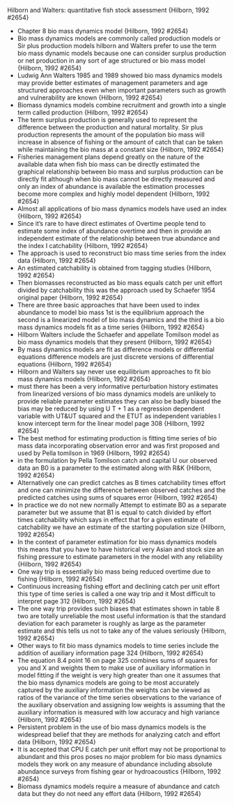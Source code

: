 Hilborn and Walters: quantitative fish stock assessment {Hilborn, 1992 #2654}
* Chapter 8 bio mass dynamics model {Hilborn, 1992 #2654}
* Bio mass dynamics models are commonly called production models or Sir plus production models hilborn and Walters prefer to use the term bio mass dynamic models because one can consider surplus production or net production in any sort of age structured or bio mass model {Hilborn, 1992 #2654}
* Ludwig Ann Walters 1985 and 1989 showed bio mass dynamics models may provide better estimates of management parameters and age structured approaches even when important parameters such as growth and vulnerability are known {Hilborn, 1992 #2654}
* Biomass dynamics models combine recruitment and growth into a single term called production {Hilborn, 1992 #2654}
* The term surplus production is generally used to represent the difference between the production and natural mortality. Sir plus production represents the amount of the population bio mass will increase in absence of fishing or the amount of catch that can be taken while maintaining the bio mass at a constant size {Hilborn, 1992 #2654}
* Fisheries management plans depend greatly on the nature of the available data when fish bio mass can be directly estimated the graphical relationship between bio mass and surplus production can be directly fit although when bio mass cannot be directly measured and only an index of abundance is available the estimation processes become more complex and highly model dependent {Hilborn, 1992 #2654}
* Almost all applications of bio mass dynamics models have used an index {Hilborn, 1992 #2654}
* Since it’s rare to have direct estimates of Overtime people tend to estimate some index of abundance overtime and then in provide an independent estimate of the relationship between true abundance and the index I catchability {Hilborn, 1992 #2654}
* The approach is used to reconstruct bio mass time series from the index data {Hilborn, 1992 #2654}
* An estimated catchability is obtained from tagging studies {Hilborn, 1992 #2654}
* Then biomasses reconstructed as bio mass equals catch per unit effort divided by catchability this was the approach used by Schaefer 1954 original paper {Hilborn, 1992 #2654}
* There are three basic approaches that have been used to index abundance to model bio mass 1st is the equilibrium approach the second is a linearized model of bio mass dynamics and the third is a bio mass dynamics models fit as a time series {Hilborn, 1992 #2654}
* Hilborn Walters include the Schaefer and appellate Tomilson model as bio mass dynamics models that they present {Hilborn, 1992 #2654}
* By mass dynamics models are fit as difference models or differential equations difference models are just discrete versions of differential equations {Hilborn, 1992 #2654}
* Hilborn and Walters say never use equilibrium approaches to fit bio mass dynamics models {Hilborn, 1992 #2654}
* must there has been a very informative perturbation history estimates from linearized versions of bio mass dynamics models are unlikely to provide reliable parameter estimates they can also be badly biased the bias may be reduced by using U T + 1 as a regression dependent variable with UT&UT squared and the ETUT as independent variables I know intercept term for the linear model page 308 {Hilborn, 1992 #2654}
* The best method for estimating production is fitting time series of bio mass data incorporating observation error and was first proposed and used by Pella tomilson in 1969 {Hilborn, 1992 #2654}
* in the formulation by Pella Tomilson catch and capital U our observed data an B0 is a parameter to the estimated along with R&K {Hilborn, 1992 #2654}
* Alternatively one can predict catches as B times catchability times effort and one can minimize the difference between observed catches and the predicted catches using sums of squares error {Hilborn, 1992 #2654}
* In practice we do not new normally Attempt to estimate B0 as a separate parameter but we assume that B1 is equal to catch divided by effort times catchability which says in effect that for a given estimate of catchability we have an estimate of the starting population size {Hilborn, 1992 #2654}
* In the context of parameter estimation for bio mass dynamics models this means that you have to have historical very Asian and stock size an fishing pressure to estimate parameters in the model with any reliability {Hilborn, 1992 #2654}
* One way trip is essentially bio mass being reduced overtime due to fishing {Hilborn, 1992 #2654}
* Continuous increasing fishing effort and declining catch per unit effort this type of time series is called a one way trip and it  Most difficult to interpret page 312 {Hilborn, 1992 #2654}
* The one way trip provides such biases that estimates shown in table 8 two are totally unreliable the most useful information is that the standard deviation for each parameter is roughly as large as the parameter estimate and this tells us not to take any of the values seriously {Hilborn, 1992 #2654}
* Other ways to fit bio mass dynamics models to time series include the addition of auxiliary information page 324 {Hilborn, 1992 #2654}
* The equation 8.4 point 16 on page 325 combines sums of squares for you and X and weights them to make use of auxiliary information in model fitting if the weight is very high greater than one it assumes that the bio mass dynamics models are going to be most accurately captured by the auxiliary information the weights can be viewed as ratios of the variance of the time series observations to the variance of the auxiliary observation and assigning low weights is assuming that the auxiliary information is measured with low accuracy and high variance {Hilborn, 1992 #2654}
* Persistent problem in the use of bio mass dynamics models is the widespread belief that they are methods for analyzing catch and effort data {Hilborn, 1992 #2654}
* It is accepted that CPU E catch per unit effort may not be proportional to abundant and this pros poses no major problem for bio mass dynamics models they work on any measure of abundance including absolute abundance surveys from fishing gear or hydroacoustics {Hilborn, 1992 #2654}
* Biomass dynamics models require a measure of abundance and catch data but they do not need any effort data {Hilborn, 1992 #2654}
